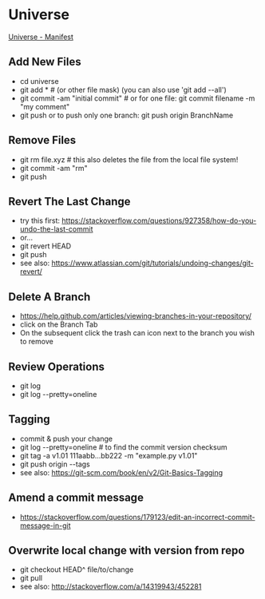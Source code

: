 # Universe

[Universe - Manifest](https://github.com/poa00/script-universe/wiki/Universe-Manifest "Index and descriptions of all scripts hosted in this repo")

## Add New Files

- cd universe
- git add * # (or other file mask) (you can also use 'git add --all')
- git commit -am "initial commit" # or for one file: git commit filename -m "my comment"
- git push or to push only one branch: git push origin BranchName


## Remove Files

- git rm file.xyz # this also deletes the file from the local file system!
- git commit -am "rm" 
- git push

## Revert The Last Change

- try this first: https://stackoverflow.com/questions/927358/how-do-you-undo-the-last-commit
- or...
- git revert HEAD
- git push
- see also: https://www.atlassian.com/git/tutorials/undoing-changes/git-revert/

## Delete A Branch

- https://help.github.com/articles/viewing-branches-in-your-repository/
- click on the Branch Tab
- On the subsequent click the trash can icon next to the branch you wish to remove

## Review Operations

- git log
- git log --pretty=oneline

## Tagging

- commit & push your change
- git log --pretty=oneline # to find the commit version checksum
- git tag -a v1.01 111aabb...bb222 -m "example.py v1.01"
- git push origin --tags
- see also: https://git-scm.com/book/en/v2/Git-Basics-Tagging

## Amend a commit message

- https://stackoverflow.com/questions/179123/edit-an-incorrect-commit-message-in-git

## Overwrite local change with version from repo

- git checkout HEAD^ file/to/change
- git pull
- see also: http://stackoverflow.com/a/14319943/452281


